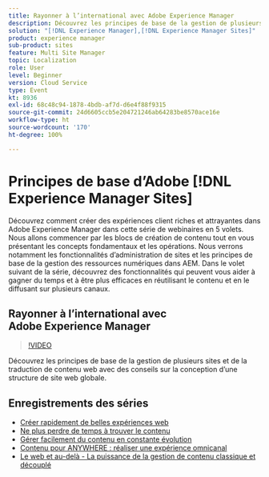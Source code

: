 ```yaml
---
title: Rayonner à l’international avec Adobe Experience Manager
description: Découvrez les principes de base de la gestion de plusieurs sites et de la traduction de contenu web avec des conseils sur la conception d’une structure de site web globale.
solution: "[!DNL Experience Manager],[!DNL Experience Manager Sites]"
product: experience manager
sub-product: sites
feature: Multi Site Manager
topic: Localization
role: User
level: Beginner
version: Cloud Service
type: Event
kt: 8936
exl-id: 68c48c94-1878-4bdb-af7d-d6e4f88f9315
source-git-commit: 24d6605ccb5e204721246ab64283be8570ace16e
workflow-type: ht
source-wordcount: '170'
ht-degree: 100%

---
```


# Principes de base d’Adobe [!DNL Experience Manager Sites]

Découvrez comment créer des expériences client riches et attrayantes dans Adobe Experience Manager dans cette série de webinaires en 5 volets. Nous allons commencer par les blocs de création de contenu tout en vous présentant les concepts fondamentaux et les opérations. Nous verrons notamment les fonctionnalités d’administration de sites et les principes de base de la gestion des ressources numériques dans AEM. Dans le volet suivant de la série, découvrez des fonctionnalités qui peuvent vous aider à gagner du temps et à être plus efficaces en réutilisant le contenu et en le diffusant sur plusieurs canaux.

## Rayonner à l’international avec Adobe Experience Manager

>[!VIDEO](https://video.tv.adobe.com/v/336981/?quality=12&learn=on&hidetitle=true)

Découvrez les principes de base de la gestion de plusieurs sites et de la traduction de contenu web avec des conseils sur la conception d’une structure de site web globale.

## Enregistrements des séries

* [Créer rapidement de belles expériences web](authoring-fundamentals.md)
* [Ne plus perdre de temps à trouver le contenu](media-library-administration.md)
* [Gérer facilement du contenu en constante évolution](collaboration-tools.md)
* [Contenu pour ANYWHERE : réaliser une expérience omnicanal](omnichannel-experiences.md)
* [Le web et au-delà - La puissance de la gestion de contenu classique et découplé](traditional-headless-content-management.md)
